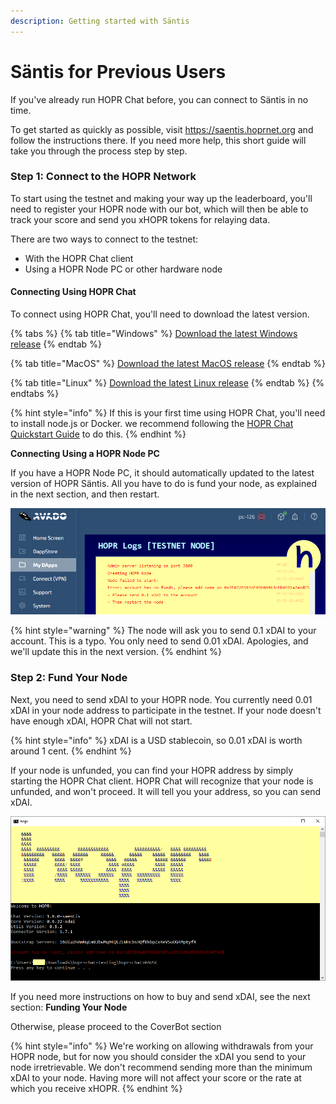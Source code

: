 ```yaml
---
description: Getting started with Säntis
---
```


# Säntis for Previous Users

If you've already run HOPR Chat before, you can connect to Säntis in no time.  
  
To get started as quickly as possible, visit https://saentis.hoprnet.org and follow the instructions there. If you need more help, this short guide will take you through the process step by step.

### Step 1: Connect to the HOPR Network

To start using the testnet and making your way up the leaderboard, you'll need to register your HOPR node with our bot, which will then be able to track your score and send you xHOPR tokens for relaying data.  
  
There are two ways to connect to the testnet:

* With the HOPR Chat client
* Using a HOPR Node PC or other hardware node

#### Connecting Using HOPR Chat

To connect using HOPR Chat, you'll need to download the latest version.

{% tabs %}
{% tab title="Windows" %}
[Download the latest Windows release](https://github.com/hoprnet/hopr-chat/releases/download/v1.6.0-saentis/hopr-chat-nodebin-windows.zip)
{% endtab %}

{% tab title="MacOS" %}
[Download the latest MacOS release](https://github.com/hoprnet/hopr-chat/releases/download/v1.6.0-saentis/hopr-chat-nodebin-macos.zip)
{% endtab %}

{% tab title="Linux" %}
[Download the latest Linux release](https://github.com/hoprnet/hopr-chat/releases/download/v1.6.0-saentis/hopr-chat-nodebin-linux.zip)
{% endtab %}
{% endtabs %}

{% hint style="info" %}
If this is your first time using HOPR Chat, you'll need to install node.js or Docker. we recommend following the [HOPR Chat Quickstart Guide](https://docs.hoprnet.org/home/getting-started/hopr-chat/quickstart) to do this.
{% endhint %}

**Connecting Using a HOPR Node PC**

If you have a HOPR Node PC, it should automatically updated to the latest version of HOPR Säntis. All you have to do is fund your node, as explained in the next section, and then restart.

![](../../.gitbook/assets/avado-no-funds.png)

{% hint style="warning" %}
The node will ask you to send 0.1 xDAI to your account. This is a typo. You only need to send 0.01 xDAI. Apologies, and we'll update this in the next version.
{% endhint %}

### Step 2: Fund Your Node

Next, you need to send xDAI to your HOPR node. You currently need 0.01 xDAI in your node address to participate in the testnet. If your node doesn't have enough xDAI, HOPR Chat will not start.

{% hint style="info" %}
xDAI is a USD stablecoin, so 0.01 xDAI is worth around 1 cent.
{% endhint %}

If your node is unfunded, you can find your HOPR address by simply starting the HOPR Chat client. HOPR Chat will recognize that your node is unfunded, and won't proceed. It will tell you your address, so you can send xDAI.

![](../../.gitbook/assets/no-funds.png)

If you need more instructions on how to buy and send xDAI, see the next section: **Funding Your Node**

Otherwise, please proceed to the CoverBot section

{% hint style="info" %}
We're working on allowing withdrawals from your HOPR node, but for now you should consider the xDAI you send to your node irretrievable. We don't recommend sending more than the minimum xDAI to your node. Having more will not affect your score or the rate at which you receive xHOPR.
{% endhint %}

